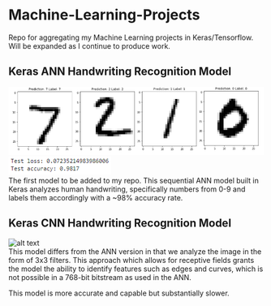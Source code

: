 # Machine-Learning-Projects
Repo for aggregating my Machine Learning projects in Keras/Tensorflow. Will be expanded as I continue to produce work.

## Keras ANN Handwriting Recognition Model
![alt text](imgs/handwriting.PNG)
![alt text](imgs/ANN_accuracy.PNG)  
The first model to be added to my repo. This sequential ANN model built in Keras analyzes human handwriting, specifically
numbers from 0-9 and labels them accordingly with a ~98% accuracy rate.

## Keras CNN Handwriting Recognition Model
![alt text](https://www.google.com/url?sa=i&source=images&cd=&cad=rja&uact=8&ved=2ahUKEwjpydrumsvgAhWY9Z4KHTBsDbAQjRx6BAgBEAU&url=https%3A%2F%2Fadeshpande3.github.io%2FA-Beginner%2527s-Guide-To-Understanding-Convolutional-Neural-Networks%2F&psig=AOvVaw3wqeWuOXRMc0YoVlVQ9EYl&ust=1550782780413546)  
This model differs from the ANN version in that we analyze the image in the form of 3x3 filters. This approach which allows for receptive fields grants the model the ability to identify features such as edges and curves, which is not possible in a 768-bit bitstream as used in the ANN.

This model is more accurate and capable but substantially slower.
